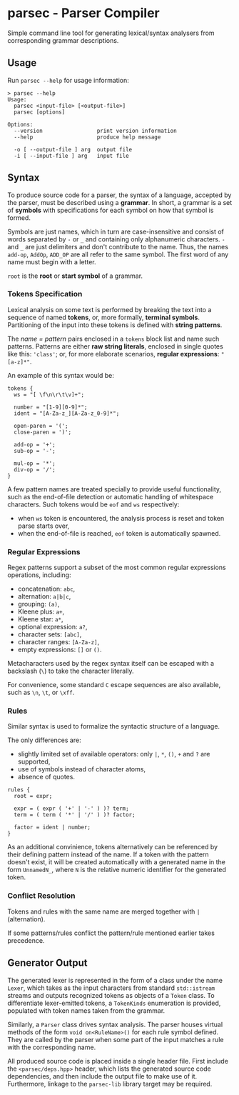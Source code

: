# parsec - Parser Compiler

Simple command line tool for generating lexical/syntax analysers from corresponding grammar descriptions.



## Usage

Run `parsec --help` for usage information:

```console
> parsec --help
Usage:
  parsec <input-file> [<output-file>]
  parsec [options]

Options:
  --version                 print version information
  --help                    produce help message

  -o [ --output-file ] arg  output file
  -i [ --input-file ] arg   input file
```



## Syntax

To produce source code for a parser, the syntax of a language, accepted by the parser, must be described using a **grammar**.
In short, a grammar is a set of **symbols** with specifications for each symbol on how that symbol is formed.

Symbols are just names, which in turn are case-insensitive and consist of words separated by `-` or `_` and containing only alphanumeric characters.
`-` and `_` are just delimiters and don't contribute to the name.
Thus, the names `add-op`, `AddOp`, `ADD_OP` are all refer to the same symbol.
The first word of any name must begin with a letter.

`root` is the **root** or **start symbol** of a grammar.



### Tokens Specification

Lexical analysis on some text is performed by breaking the text into a sequence of named **tokens**, or, more formally, **terminal symbols**.  
Partitioning of the input into these tokens is defined with **string patterns**.

The *name = pattern* pairs enclosed in a `tokens` block list and name such patterns.
Patterns are either **raw string literals**, enclosed in single quotes like this: `'class'`; or, for more elaborate scenarios, **regular expressions**: `"[a-z]*"`.

An example of this syntax would be:

```
tokens {
  ws = "[ \f\n\r\t\v]+";

  number = "[1-9][0-9]*";
  ident = "[A-Za-z_][A-Za-z_0-9]*";

  open-paren = '(';
  close-paren = ')';

  add-op = '+';
  sub-op = '-';

  mul-op = '*';
  div-op = '/';
}
```

A few pattern names are treated specially to provide useful functionality, such as the end-of-file detection or automatic handling of whitespace characters.
Such tokens would be `eof` and `ws` respectively:

 - when `ws` token is encountered, the analysis process is reset and token parse starts over,
 - when the end-of-file is reached, `eof` token is automatically spawned.



### Regular Expressions

Regex patterns support a subset of the most common regular expressions operations, including:

 - concatenation: `abc`,
 - alternation: `a|b|c`,
 - grouping: `(a)`,
 - Kleene plus: `a+`,
 - Kleene star: `a*`,
 - optional expression: `a?`,
 - character sets: `[abc]`,
 - character ranges: `[A-Za-z]`,
 - empty expressions: `[]` or `()`.

Metacharacters used by the regex syntax itself can be escaped with a backslash (`\`) to take the character literally.

For convenience, some standard `C` escape sequences are also available, such as `\n`, `\t`, or `\xff`.



### Rules

Similar syntax is used to formalize the syntactic structure of a language.

The only differences are:
 - slightly limited set of available operators: only `|`, `*`, `()`, `+` and `?` are supported,
 - use of symbols instead of character atoms,
 - absence of quotes.

```
rules {
  root = expr;

  expr = ( expr ( '+' | '-' ) )? term;
  term = ( term ( '*' | '/' ) )? factor;

  factor = ident | number;
}
```

As an additional convinience, tokens alternatively can be referenced by their defining pattern instead of the name.
If a token with the pattern doesn't exist, it will be created automatically with a generated name in the form `UnnamedN_`, where `N` is the relative numeric identifier for the generated token.



### Conflict Resolution

Tokens and rules with the same name are merged together with `|` (alternation).

If some patterns/rules conflict the pattern/rule mentioned earlier takes precedence.



## Generator Output

The generated lexer is represented in the form of a class under the name `Lexer`, which takes as the input characters from standard `std::istream` streams and outputs recognized tokens as objects of a `Token` class.
To differentiate lexer-emitted tokens, a `TokenKinds` enumeration is provided, populated with token names taken from the grammar.

Similarly, a `Parser` class drives syntax analysis.
The parser houses virtual methods of the form `void on<RuleName>()` for each rule symbol defined.
They are called by the parser when some part of the input matches a rule with the corresponding name.

All produced source code is placed inside a single header file.
First include the `<parsec/deps.hpp>` header, which lists the generated source code dependencies, and then include the output file to make use of it.
Furthermore, linkage to the `parsec-lib` library target may be required.
